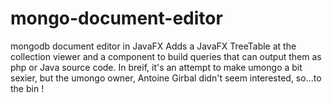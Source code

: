 # mongo-document-editor
mongodb document editor in JavaFX
Adds a JavaFX TreeTable at the collection viewer and a component to build queries that can output them as php or Java source code.
In breif, it's an attempt to make umongo a bit sexier, but the umongo owner, Antoine Girbal didn't seem interested, so...to the bin !
